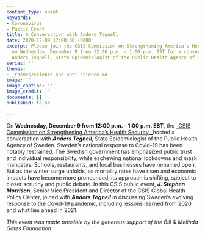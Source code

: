 ```yaml
---
content_type: event
keywords:
- Coronavirus
- Public Event
title: A Conversation with Anders Tegnell
date: 2020-12-09 17:00:00 +0000
excerpt: Please join the CSIS Commission on Strengthening America’s Health Security
  on Wednesday, December 9 from 12:00 p.m. - 1:00 p.m. EST for a conversation with
  Anders Tegnell, State Epidemiologist of the Public Health Agency of Sweden.
series: ''
themes:
- _themes/science-and-anti-science.md
image: ''
image_caption: ''
image_credit: ''
documents: []
published: false

---
```


On **Wednesday, December 9 from 12:00 p.m. - 1:00 p.m. EST,** the [_CSIS Commission on Strengthening America’s Health Security _](https://healthsecurity.csis.org/)hosted a conversation with **_Anders Tegnell_**, State Epidemiologist of the Public Health Agency of Sweden. Sweden’s national response to Covid-19 has been notably restrained. The Swedish government has emphasized public trust and individual responsibility, while eschewing national lockdowns and mask mandates. Schools, restaurants, and local businesses have remained open. But as the winter surge unfolds, as mortality rates have risen and economic impacts have become more pronounced, its approach is shifting, subject to closer scrutiny and public debate. In this CSIS public event, **_J. Stephen Morrison_**, Senior Vice President and Director of the CSIS Global Health Policy Center, joined with **_Anders Tegnell_** in discussing Sweden’s evolving response to the Covid-19 pandemic, including lessons learned from 2020 and what lies ahead in 2021.

_This event was made possible by the generous support of the Bill & Melinda Gates Foundation_.
